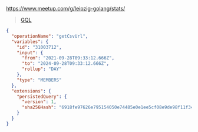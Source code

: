 https://www.meetup.com/g/leipzig-golang/stats/

> [GQL](https://en.wikipedia.org/wiki/Graph_Query_Language)

```json
{
  "operationName": "getCsvUrl",
  "variables": {
    "id": "31003712",
    "input": {
      "from": "2021-09-28T09:33:12.666Z",
      "to": "2024-09-28T09:33:12.666Z",
      "rollup": "DAY"
    },
    "type": "MEMBERS"
  },
  "extensions": {
    "persistedQuery": {
      "version": 1,
      "sha256Hash": "6918fe97626e795154050e74485e0e1ee5cf08e9de98f11f3483df3db7b5240e"
    }
  }
}
```
